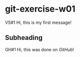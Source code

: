 # git-exercise-w01

VS#1 Hi, this is my first message!

## Subheading
GH#1 Hi, this was done on *GitHub*!
